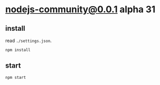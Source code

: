 # nodejs-community@0.0.1 alpha 31


## install
read `./settings.json`.
```
npm install
```


## start
```
npm start
```